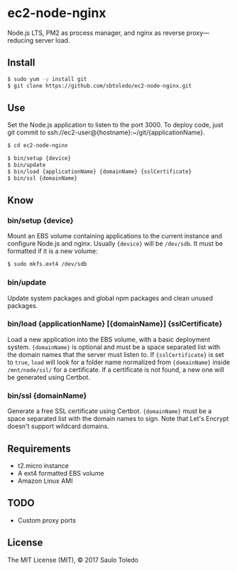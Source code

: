 # ec2-node-nginx

Node.js LTS, PM2 as process manager, and nginx as reverse proxy—reducing server load.

## Install

```bash
$ sudo yum -y install git
$ git clone https://github.com/sbtoledo/ec2-node-nginx.git
```

## Use

Set the Node.js application to listen to the port 3000. To deploy code, just git commit to ssh://ec2-user@{hostname}:~/git/{applicationName}.

```bash
$ cd ec2-node-nginx

$ bin/setup {device}
$ bin/update
$ bin/load {applicationName} {domainName} {sslCertificate}
$ bin/ssl {domainName}
```

## Know

### bin/setup {device}

Mount an EBS volume containing applications to the current instance and configure Node.js and nginx. Usually `{device}` will be `/dev/sdb`. It must be formatted if it is a new volume:

```bash
$ sudo mkfs.ext4 /dev/sdb
```

### bin/update

Update system packages and global npm packages and clean unused packages.

### bin/load {applicationName} [{domainName}] {sslCertificate}

Load a new application into the EBS volume, with a basic deployment system. `{domainName}` is optional and must be a space separated list with the domain names that the server must listen to. If `{sslCertificate}` is set to `true`, `load` will look for a folder name normalized from `{domainName}` inside `/mnt/node/ssl/` for a certificate. If a certificate is not found, a new one will be generated using Certbot.

### bin/ssl {domainName}

Generate a free SSL certificate using Certbot. `{domainName}` must be a space separated list with the domain names to sign. Note that Let's Encrypt doesn't support wildcard domains.

## Requirements

- t2.micro instance
- A ext4 formatted EBS volume
- Amazon Linux AMI

## TODO

- Custom proxy ports

## License

The MIT License (MIT), © 2017 Saulo Toledo
